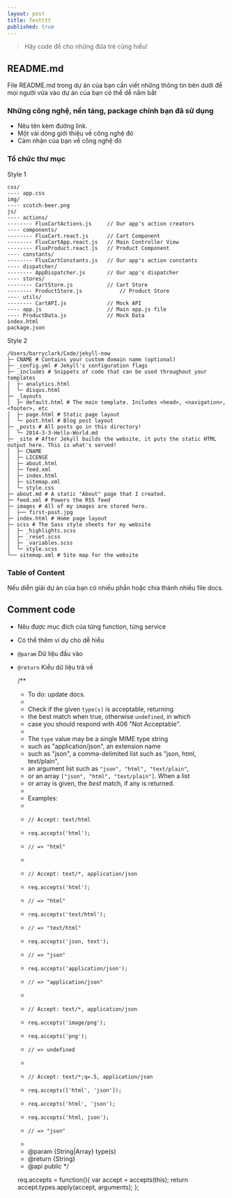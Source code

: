 ```yaml
---
layout: post
title: Testttt
published: true
---
```


> Hãy code để cho những đứa trẻ cũng hiểu!

## README.md
File README.md trong dự án của bạn cần viết những thông tin bên dưới để mọi người vừa vào dự án của bạn có thể dễ nắm bắt

### Những công nghệ, nền tảng, package chính bạn đã sử dụng

- Nêu tên kèm đường link.
- Một vài dòng giới thiệu về công nghệ đó
- Cảm nhận của bạn về công nghệ đó

### Tổ chức thư mục
Style 1

    css/
    ---- app.css
    img/
    ---- scotch-beer.png
    js/
    ---- actions/
    -------- FluxCartActions.js     // Our app's action creators
    ---- components/
    -------- FluxCart.react.js      // Cart Component
    -------- FluxCartApp.react.js   // Main Controller View
    -------- FluxProduct.react.js   // Product Component
    ---- constants/
    -------- FluxCartConstants.js   // Our app's action constants
    ---- dispatcher/
    -------- AppDispatcher.js       // Our app's dispatcher
    ---- stores/
    -------- CartStore.js           // Cart Store
    -------- ProductStore.js            // Product Store
    ---- utils/
    -------- CartAPI.js             // Mock API
    ---- app.js                     // Main app.js file
    ---- ProductData.js             // Mock Data
    index.html
    package.json

Style 2

    /Users/barryclark/Code/jekyll-now
    ├─ CNAME # Contains your custom domain name (optional)
    ├─ _config.yml # Jekyll's configuration flags
    ├─ _includes # Snippets of code that can be used throughout your templates
    │  ├─ analytics.html
    │  └─ disqus.html
    ├─ _layouts 
    │  ├─ default.html # The main template. Includes <head>, <navigation>, <footer>, etc
    │  ├─ page.html # Static page layout
    │  └─ post.html # Blog post layout
    ├─ _posts # All posts go in this directory!
    │  └─ 2014-3-3-Hello-World.md
    ├─ _site # After Jekyll builds the website, it puts the static HTML output here. This is what's served!
    │  ├─ CNAME
    │  ├─ LICENSE
    │  ├─ about.html
    │  ├─ feed.xml
    │  ├─ index.html
    │  ├─ sitemap.xml
    │  └─ style.css
    ├─ about.md # A static "About" page that I created.
    ├─ feed.xml # Powers the RSS feed
    ├─ images # All of my images are stored here.
    │  ├── first-post.jpg
    ├─ index.html # Home page layout
    ├─ scss # The Sass style sheets for my website
    │  ├─ _highlights.scss
    │  ├─ _reset.scss
    │  ├─ _variables.scss
    │  └─ style.scss
    └── sitemap.xml # Site map for the website

### Table of Content
Nếu diễn giải dự án của bạn có nhiều phần hoặc chia thành nhiều file docs.


## Comment code

- Nêu được mục đích của từng function, từng service
- Có thể thêm ví dụ cho dễ hiểu
- `@param` Dữ liệu đầu vào
- `@return` Kiểu dữ liệu trả về



    /**
     * To do: update docs.
     *
     * Check if the given `type(s)` is acceptable, returning
     * the best match when true, otherwise `undefined`, in which
     * case you should respond with 406 "Not Acceptable".
     *
     * The `type` value may be a single MIME type string
     * such as "application/json", an extension name
     * such as "json", a comma-delimited list such as "json, html, text/plain",
     * an argument list such as `"json", "html", "text/plain"`,
     * or an array `["json", "html", "text/plain"]`. When a list
     * or array is given, the _best_ match, if any is returned.
     *
     * Examples:
     *
     *     // Accept: text/html
     *     req.accepts('html');
     *     // => "html"
     *
     *     // Accept: text/*, application/json
     *     req.accepts('html');
     *     // => "html"
     *     req.accepts('text/html');
     *     // => "text/html"
     *     req.accepts('json, text');
     *     // => "json"
     *     req.accepts('application/json');
     *     // => "application/json"
     *
     *     // Accept: text/*, application/json
     *     req.accepts('image/png');
     *     req.accepts('png');
     *     // => undefined
     *
     *     // Accept: text/*;q=.5, application/json
     *     req.accepts(['html', 'json']);
     *     req.accepts('html', 'json');
     *     req.accepts('html, json');
     *     // => "json"
     *
     * @param {String|Array} type(s)
     * @return {String}
     * @api public
     */
    
    req.accepts = function(){
      var accept = accepts(this);
      return accept.types.apply(accept, arguments);
    };

